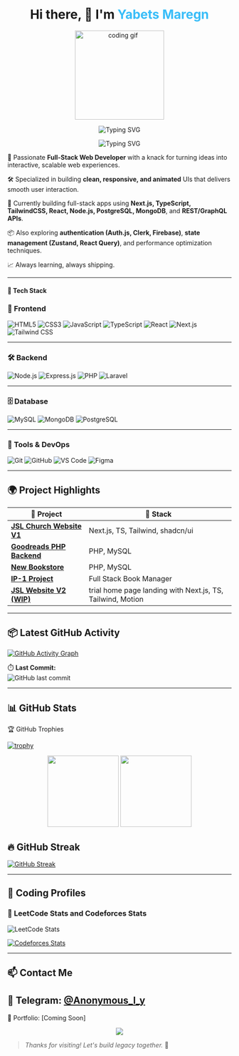 <h1 align="center">Hi there, 👋 I'm <span style="color:#38BDF8">Yabets Maregn</span></h1>
<p align="center">
  <img src="https://media.giphy.com/media/qgQUggAC3Pfv687qPC/giphy.gif" height="200" alt="coding gif" />
</p>
<p align="center">
  <img src="https://readme-typing-svg.demolab.com?font=Fira+Code&size=24&duration=3000&pause=1000&color=38BDF8&center=true&vCenter=true&width=600&lines=Hey+there!+I'm+Yabets+%2F+Anon.;Full+Stack+Web+Developer;Frontend+%7C+Backend+%7C+Database+%7C+Git+Lover" alt="Typing SVG" />
</p>
<p align="center">
  <img src="https://readme-typing-svg.demolab.com?font=Fira+Code&size=24&duration=3000&pause=1000&color=006400&center=true&vCenter=true&width=220&lines=About+Me" alt="Typing SVG" />
</p>
<p >
  🎯 Passionate <strong>Full-Stack Web Developer</strong> with a knack for turning ideas into interactive, scalable web experiences.
</p>
<p >
  🛠️ Specialized in building <strong>clean, responsive, and animated</strong> UIs that delivers smooth user interaction.
</p>
<p >
  🌱 Currently building full-stack apps using <strong>Next.js, TypeScript, TailwindCSS, React, Node.js,  PostgreSQL, MongoDB</strong>, and <strong>REST/GraphQL APIs</strong>.
</p>
<p >
  📦 Also exploring <strong>authentication (Auth.js, Clerk, Firebase)</strong>, <strong>state management (Zustand,  React Query)</strong>, and performance optimization techniques.
</p>
<p >
  📈 Always learning, always shipping.
</p>

---

#### 🧰 Tech Stack

### 🎨 Frontend
<p align="left">
  <img src="https://img.shields.io/badge/-HTML5-E34F26?style=for-the-badge&logo=html5&logoColor=white" alt="HTML5"/>
  <img src="https://img.shields.io/badge/-CSS3-1572B6?style=for-the-badge&logo=css3" alt="CSS3"/>
  <img src="https://img.shields.io/badge/-JavaScript-F7DF1E?style=for-the-badge&logo=javascript&logoColor=black" alt="JavaScript"/>
  <img src="https://img.shields.io/badge/-TypeScript-3178C6?style=for-the-badge&logo=typescript" alt="TypeScript"/>
  <img src="https://img.shields.io/badge/-React-20232A?style=for-the-badge&logo=react" alt="React"/>
  <img src="https://img.shields.io/badge/-Next.js-000?style=for-the-badge&logo=next.js" alt="Next.js"/>
  <img src="https://img.shields.io/badge/-Tailwind%20CSS-38B2AC?style=for-the-badge&logo=tailwind-css" alt="Tailwind CSS"/>
</p>

---

### 🛠️ Backend
<p align="left">
  <img src="https://img.shields.io/badge/-Node.js-339933?style=for-the-badge&logo=node.js" alt="Node.js"/>
  <img src="https://img.shields.io/badge/-Express.js-000000?style=for-the-badge&logo=express" alt="Express.js"/>
  <img src="https://img.shields.io/badge/-PHP-777BB4?style=for-the-badge&logo=php" alt="PHP"/>
  <img src="https://img.shields.io/badge/-Laravel-FF2D20?style=for-the-badge&logo=laravel" alt="Laravel"/>
</p>

---

### 🗄️ Database
<p align="left">
  <img src="https://img.shields.io/badge/-MySQL-4479A1?style=for-the-badge&logo=mysql" alt="MySQL"/>
  <img src="https://img.shields.io/badge/-MongoDB-47A248?style=for-the-badge&logo=mongodb" alt="MongoDB"/>
  <img src="https://img.shields.io/badge/-PostgreSQL-336791?style=for-the-badge&logo=postgresql" alt="PostgreSQL"/>
</p>

---

### 🧪 Tools & DevOps
<p align="left">
  <img src="https://img.shields.io/badge/-Git-F05032?style=for-the-badge&logo=git" alt="Git"/>
  <img src="https://img.shields.io/badge/-GitHub-181717?style=for-the-badge&logo=github" alt="GitHub"/>
  <img src="https://img.shields.io/badge/-VS%20Code-007ACC?style=for-the-badge&logo=visual-studio-code" alt="VS Code"/>
  <img src="https://img.shields.io/badge/-Figma-F24E1E?style=for-the-badge&logo=figma" alt="Figma"/>
</p>


---

## 🌍 Project Highlights 

| 🚀 Project | 🔧 Stack |
|-----------|----------|
| **[JSL Church Website V1](https://jsl-evvu.vercel.app/)** | Next.js, TS, Tailwind, shadcn/ui |
| **[Goodreads PHP Backend](https://github.com/anon381/goodreads-php-backend)** | PHP, MySQL |
| **[New Bookstore](https://github.com/anon381/new_bookstore-main)** | PHP, MySQL |
| **[IP-1 Project](https://github.com/anon381/IP-1-Project)** | Full Stack Book Manager |
| **[JSL Website V2 (WIP)](https://trial-jsl.vercel.app/)** | trial home page landing with Next.js, TS, Tailwind, Motion |

---

## 📦 Latest GitHub Activity

[![GitHub Activity Graph](https://github-readme-activity-graph.vercel.app/graph?username=anon381&theme=tokyo-night&hide_border=true)](https://github.com/ashutosh00710/github-readme-activity-graph)

⏱️ **Last Commit:**  
![GitHub last commit](https://img.shields.io/github/last-commit/anon381/anon381?style=for-the-badge)

---

## 📊 GitHub Stats



 🏆 GitHub Trophies</p>

  [![trophy](https://github-profile-trophy.vercel.app/?username=anon381&theme=onedark)](https://github.com/ryo-ma/github-profile-trophy)


  

<p align="center">
  <img src="https://github-readme-stats.vercel.app/api?username=anon381&show_icons=true&count_private=true&theme=tokyonight" height="160"/>
  <img src="https://github-readme-stats.vercel.app/api/top-langs/?username=anon381&layout=compact&theme=tokyonight" height="160"/>
</p>

## 🔥 GitHub Streak
[![GitHub Streak](https://streak-stats.demolab.com/?user=your-username&theme=onedark)](https://git.io/streak-stats)


---

## 🧠 Coding Profiles

### 📘 LeetCode Stats  and Codeforces Stats
![LeetCode Stats](https://leetcard.jacoblin.cool/anonized?theme=dark&font=Fira+Code&ext=contest) 

[![Codeforces Stats](https://codeforces-readme-stats.vercel.app/api/card?username=anonized&theme=dracula)](https://codeforces.com/profile/anonized)




---

## 📫 Contact Me

📧 Telegram: [@Anonymous_l_y](https://t.me/Anonymous_l_y)
------------------------------------
📂 Portfolio: [Coming Soon]  
<p align="center">
  <img src="https://capsule-render.vercel.app/api?type=waving&color=38BDF8&height=100&section=footer"/>
</p>

> _Thanks for visiting! Let's build legacy together._ 🚀
